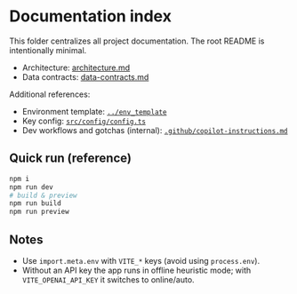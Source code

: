 # Documentation index

This folder centralizes all project documentation. The root README is intentionally minimal.

- Architecture: [architecture.md](./architecture.md)
- Data contracts: [data-contracts.md](./data-contracts.md)

Additional references:

- Environment template: [`../env_template`](../env_template)
- Key config: [`src/config/config.ts`](../src/config/config.ts)
- Dev workflows and gotchas (internal): [`.github/copilot-instructions.md`](../.github/copilot-instructions.md)

## Quick run (reference)

```powershell
npm i
npm run dev
# build & preview
npm run build
npm run preview
```

## Notes

- Use `import.meta.env` with `VITE_*` keys (avoid using `process.env`).
- Without an API key the app runs in offline heuristic mode; with `VITE_OPENAI_API_KEY` it switches to online/auto.
